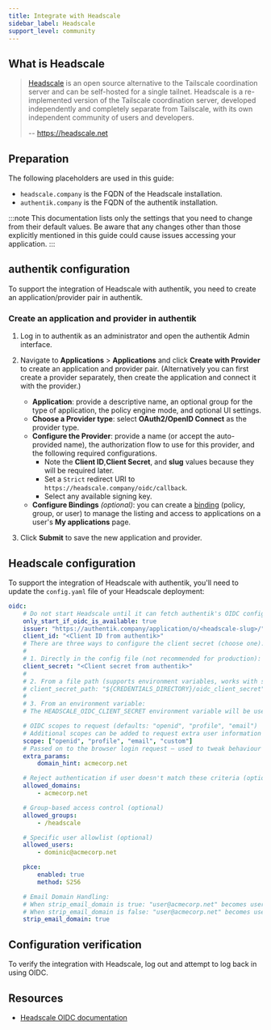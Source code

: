 ```yaml
---
title: Integrate with Headscale
sidebar_label: Headscale
support_level: community
---
```


## What is Headscale

> [Headscale](https://github.com/juanfont/headscale) is an open source alternative to the Tailscale coordination server and can be self-hosted for a single tailnet. Headscale is a re-implemented version of the Tailscale coordination server, developed independently and completely separate from Tailscale, with its own independent community of users and developers.
>
> -- https://headscale.net

## Preparation

The following placeholders are used in this guide:

- `headscale.company` is the FQDN of the Headscale installation.
- `authentik.company` is the FQDN of the authentik installation.

:::note
This documentation lists only the settings that you need to change from their default values. Be aware that any changes other than those explicitly mentioned in this guide could cause issues accessing your application.
:::

## authentik configuration

To support the integration of Headscale with authentik, you need to create an application/provider pair in authentik.

### Create an application and provider in authentik

1. Log in to authentik as an administrator and open the authentik Admin interface.
2. Navigate to **Applications** > **Applications** and click **Create with Provider** to create an application and provider pair. (Alternatively you can first create a provider separately, then create the application and connect it with the provider.)
    - **Application**: provide a descriptive name, an optional group for the type of application, the policy engine mode, and optional UI settings.
    - **Choose a Provider type**: select **OAuth2/OpenID Connect** as the provider type.
    - **Configure the Provider**: provide a name (or accept the auto-provided name), the authorization flow to use for this provider, and the following required configurations.
        - Note the **Client ID**,**Client Secret**, and **slug** values because they will be required later.
        - Set a `Strict` redirect URI to `https://headscale.company/oidc/callback`.
        - Select any available signing key.
    - **Configure Bindings** _(optional)_: you can create a [binding](/docs/add-secure-apps/flows-stages/bindings/) (policy, group, or user) to manage the listing and access to applications on a user's **My applications** page.

3. Click **Submit** to save the new application and provider.

## Headscale configuration

To support the integration of Headscale with authentik, you'll need to update the `config.yaml` file of your Headscale deployment:

```yaml showLineNumbers title="/etc/headscale/config.yaml"
oidc:
    # Do not start Headscale until it can fetch authentik's OIDC configuration
    only_start_if_oidc_is_available: true
    issuer: "https://authentik.company/application/o/<headscale-slug>/"
    client_id: "<Client ID from authentik>"
    # There are three ways to configure the client secret (choose one):
    #
    # 1. Directly in the config file (not recommended for production):
    client_secret: "<Client secret from authentik>"
    #
    # 2. From a file path (supports environment variables, works with systemd's LoadCredential):
    # client_secret_path: "${CREDENTIALS_DIRECTORY}/oidc_client_secret"
    #
    # 3. From an environment variable:
    # The HEADSCALE_OIDC_CLIENT_SECRET environment variable will be used automatically if set

    # OIDC scopes to request (defaults: "openid", "profile", "email")
    # Additional scopes can be added to request extra user information
    scope: ["openid", "profile", "email", "custom"]
    # Passed on to the browser login request – used to tweak behaviour for the OIDC provider (optional)
    extra_params:
        domain_hint: acmecorp.net

    # Reject authentication if user doesn't match these criteria (optional)
    allowed_domains:
        - acmecorp.net

    # Group-based access control (optional)
    allowed_groups:
        - /headscale

    # Specific user allowlist (optional)
    allowed_users:
        - dominic@acmecorp.net

    pkce:
        enabled: true
        method: S256

    # Email Domain Handling:
    # When strip_email_domain is true: "user@acmecorp.net" becomes username "user"
    # When strip_email_domain is false: "user@acmecorp.net" becomes username "user.acmecorp.net"
    strip_email_domain: true
```

## Configuration verification

To verify the integration with Headscale, log out and attempt to log back in using OIDC.

## Resources

- [Headscale OIDC documentation](https://headscale.net/stable/ref/oidc/#basic-configuration)
